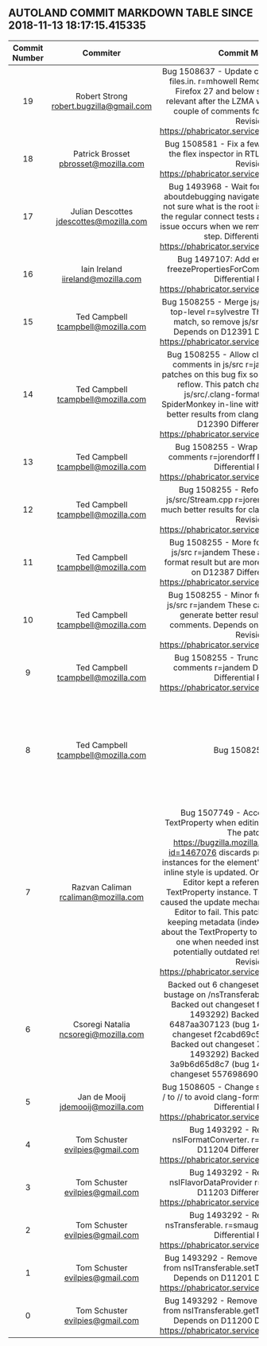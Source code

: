 ## AUTOLAND COMMIT MARKDOWN TABLE SINCE 2018-11-13 18:17:15.415335

| Commit Number | Commiter | Commit Message | Node | Date | 
|:---:|:----:|:----------------------------------:|:------:|:----:| 
|19|Robert Strong <robert.bugzilla@gmail.com>|Bug 1508637 - Update comments in removed-files.in. r=mhowell  Removed comment about Firefox 27 and below since it is no longer relevant after the LZMA watershed Changed a couple of comments for clarity  Differential Revision: https://phabricator.services.mozilla.com/D12424|24cd301f1e439e414c178fd6f404894d44270e34|2018-11-20 18:04:42
|18|Patrick Brosset <pbrosset@mozilla.com>|Bug 1508581 - Fix a few UI inconsistencies in the flex inspector in RTL; r=miker  Differential Revision: https://phabricator.services.mozilla.com/D12418|e14fb4f0ce8268b4aee4ab20d791dded24379db8|2018-11-20 16:44:28
|17|Julian Descottes <jdescottes@mozilla.com>|Bug 1493968 - Wait for requests to finish in aboutdebugging navigate test;r=ladybenko  Still not sure what is the root issue here, but none of the regular connect tests are failing so I think the issue occurs when we remove tabs in the second step.  Differential Revision: https://phabricator.services.mozilla.com/D12332|e71f2bd051cf58c2fa805d8dce0032a6c5e77af8|2018-11-20 17:38:27
|16|Iain Ireland <iireland@mozilla.com>|Bug 1497107: Add ensureBallast call to freezePropertiesForCommonPrototype r=nbp  Differential Revision: https://phabricator.services.mozilla.com/D12184|136188d4f9281e3cec98699de83accbb0ad79439|2018-11-19 14:54:06
|15|Ted Campbell <tcampbell@mozilla.com>|Bug 1508255 - Merge js/src/.clang-format into top-level r=sylvestre  The style options now match, so remove js/src/.clang-format \o/  Depends on D12391  Differential Revision: https://phabricator.services.mozilla.com/D12392|2d8d64aff05a9af6af00a99c7922b86ad9d1bb55|2018-11-20 14:42:30
|14|Ted Campbell <tcampbell@mozilla.com>|Bug 1508255 - Allow clang-format to reflow comments in js/src r=jandem,arai  Previous patches on this bug fix sources of bad comment reflow. This patch changes the option in js/src/.clang-format. Doing this puts SpiderMonkey in-line with Gecko and generates better results from clang-format.  Depends on D12390  Differential Revision: https://phabricator.services.mozilla.com/D12391|d437391bafa1ec497443aedac9500cbfa172ec26|2018-11-20 13:43:42
|13|Ted Campbell <tcampbell@mozilla.com>|Bug 1508255 - Wrap ES Spec reference comments r=jorendorff  Depends on D12389  Differential Revision: https://phabricator.services.mozilla.com/D12390|fa3eaa0d2cde35eb9435f6f8455148f9eec5ff4f|2018-11-20 12:53:32
|12|Ted Campbell <tcampbell@mozilla.com>|Bug 1508255 - Reformat comments in js/src/Stream.cpp r=jorendorff  This generates much better results for clang-format.  Differential Revision: https://phabricator.services.mozilla.com/D12389|5219139e6d0f9fb6c9effc4df73244b8f9dd418c|2018-11-20 17:21:06
|11|Ted Campbell <tcampbell@mozilla.com>|Bug 1508255 - More formatting changes in js/src r=jandem  These also help the clang-format result but are more subjective.  Depends on D12387  Differential Revision: https://phabricator.services.mozilla.com/D12388|32eadea53faa9aca578c11bf682fcbb9385f9ebf|2018-11-20 12:23:38
|10|Ted Campbell <tcampbell@mozilla.com>|Bug 1508255 - Minor formatting changes in js/src r=jandem  These cause clang-format to generate better results when reflowing comments.  Depends on D12386  Differential Revision: https://phabricator.services.mozilla.com/D12387|ba2da67c9e7e7541e4be66e5841c3a115c31ba1e|2018-11-20 12:15:12
|9|Ted Campbell <tcampbell@mozilla.com>|Bug 1508255 - Truncate '   ' lines in js/src comments r=jandem  Depends on D12385  Differential Revision: https://phabricator.services.mozilla.com/D12386|cf2b7ca307b68da20bfdd196e8dc1a4e99e62a2d|2018-11-20 12:07:16
|8|Ted Campbell <tcampbell@mozilla.com>|Bug 1508255 - Use |clang-format off| for some js/src comments r=jandem  These comments get mangled by clang-format so use |clang-format off| around them for now. In the future they can be rewritten if desired.  Differential Revision: https://phabricator.services.mozilla.com/D12385|c86b9e22b393d97c6d4e4dc0fc33bc6cd3c2172c|2018-11-20 12:06:02
|7|Razvan Caliman <rcaliman@mozilla.com>|Bug 1507749 - Account for changing TextProperty when editing inline styles. r=pbro  The patch for https://bugzilla.mozilla.org/show_bug.cgi?id=1467076 discards previous TextProperty instances for the element's inline style when the inline style is updated.  On start, the Shape Path Editor kept a reference to the original TextProperty instance. This outdated instance caused the update mechanism of the Shape Path Editor to fail.  This patch fixes the issue by keeping metadata (index and property name) about the TextProperty to re-identify the correct one when needed instead of relying on a potentially outdated reference.  Differential Revision: https://phabricator.services.mozilla.com/D12157|4b78e1686da9ba317be1796cf241db3231f9cb75|2018-11-20 17:19:47
|6|Csoregi Natalia <ncsoregi@mozilla.com>|Backed out 6 changesets (bug 1493292) for bustage on /nsTransferable.cpp. CLOSED TREE  Backed out changeset f198bf91320b (bug 1493292) Backed out changeset 6487aa307123 (bug 1493292) Backed out changeset f2cabd69c568 (bug 1493292) Backed out changeset 71430fceb4a3 (bug 1493292) Backed out changeset 3a9b6d65d8c7 (bug 1493292) Backed out changeset 55769869037c (bug 1493292)|4b0554a10847e9a879ab193bf16a3bbdaa8e69d4|2018-11-20 17:13:18
|5|Jan de Mooij <jdemooij@mozilla.com>|Bug 1508605 - Change some comments from /   / to // to avoid clang-format issues. r=tcampbell  Differential Revision: https://phabricator.services.mozilla.com/D12416|5bad4fe7108eda1ca69c5f5aac82b4042c874deb|2018-11-20 16:47:07
|4|Tom Schuster <evilpies@gmail.com>|Bug 1493292 - Remove len from nsIFormatConverter. r=smaug  Depends on D11204  Differential Revision: https://phabricator.services.mozilla.com/D11205|f198bf91320bf774f2c9f204c426ac0c2da95aa2|2018-11-20 16:47:13
|3|Tom Schuster <evilpies@gmail.com>|Bug 1493292 - Remove len from nsIFlavorDataProvider r=smaug  Depends on D11203  Differential Revision: https://phabricator.services.mozilla.com/D11204|6487aa307123e63554a714e0cece6273e57017b1|2018-11-20 16:47:11
|2|Tom Schuster <evilpies@gmail.com>|Bug 1493292 - Remove len from nsTransferable. r=smaug  Depends on D11202  Differential Revision: https://phabricator.services.mozilla.com/D11203|f2cabd69c568bd5e6f50f7f3f5d6f5d55c6b7222|2018-11-20 16:47:09
|1|Tom Schuster <evilpies@gmail.com>|Bug 1493292 - Remove aDataLen parameters from nsITransferable.setTransferData. r=smaug  Depends on D11201  Differential Revision: https://phabricator.services.mozilla.com/D11202|71430fceb4a3f1641b2d786e4f66e83c87149946|2018-11-20 16:47:04
|0|Tom Schuster <evilpies@gmail.com>|Bug 1493292 - Remove aDataLen parameters from nsITransferable.getTransferData. r=smaug  Depends on D11200  Differential Revision: https://phabricator.services.mozilla.com/D11201|3a9b6d65d8c7afb9289b1eca8dbaf84e5da37c69|2018-11-20 16:47:02


